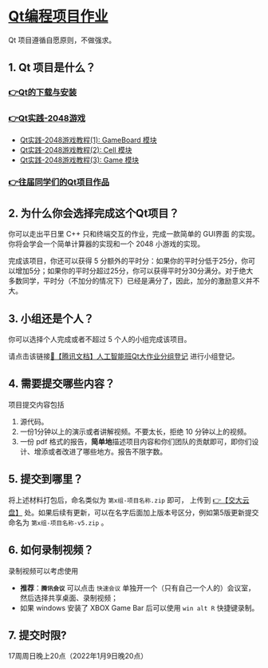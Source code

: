 # [Qt编程项目作业](https://gitee.com/OneForward/TACpp/blob/gitee/labs/README.md)

Qt 项目遵循自愿原则，不做强求。

## 1. Qt 项目是什么？

### [👉Qt的下载与安装](https://gitee.com/OneForward/TACpp/blob/gitee/tutorials/qt-install.md)

###  [👉Qt实践-2048游戏](https://gitee.com/OneForward/TACpp/blob/gitee/tutorials/qt-2048-v1.md)

* [Qt实践-2048游戏教程(1): GameBoard 模块](https://gitee.com/OneForward/TACpp/blob/gitee/tutorials/qt-2048-v1.md)
* [Qt实践-2048游戏教程(2): Cell 模块](https://gitee.com/OneForward/TACpp/blob/gitee/tutorials/qt-2048-v2.md)
* [Qt实践-2048游戏教程(3): Game 模块](https://gitee.com/OneForward/TACpp/blob/gitee/tutorials/qt-2048-v3.md)

### [👉往届同学们的Qt项目作品](https://gitee.com/OneForward/QtGallery)

## 2. 为什么你会选择完成这个Qt项目？

你可以走出平日里 C++ 只和终端交互的作业，完成一款简单的 GUI界面 的实现。你将会学会一个简单计算器的实现和一个 2048 小游戏的实现。

完成该项目，你还可以获得 5 分额外的平时分：如果你的平时分低于25分，你可以增加5分；如果你的平时分超过25分，你可以获得平时分30分满分。对于绝大多数同学，平时分（不加分的情况下）已经是满分了，因此，加分的激励意义并不大。

## 3. 小组还是个人？

你可以选择个人完成或者不超过 5 个人的小组完成该项目。

请点击该链接[📃【腾讯文档】人工智能班Qt大作业分组登记](
https://docs.qq.com/sheet/DWk5qZVhPRGZDaUZQ) 进行小组登记。

## 4. 需要提交哪些内容？

项目提交内容包括

1. 源代码。
2. 一份1分钟以上的演示或者讲解视频。不要太长，拒绝 10 分钟以上的视频。
3. 一份 pdf 格式的报告，**简单地**描述项目内容和你们团队的贡献即可，即你们设计、增添或者改进了哪些地方。报告不限字数。

## 5. 提交到哪里？

将上述材料打包后，命名类似为 `第x组-项目名称.zip` 即可， 上传到 [👉【交大云盘】](https://jbox.sjtu.edu.cn/l/oF27WR) 处。如果后续有更新，可以在名字后面加上版本号区分，例如第5版更新提交命名为 `第x组-项目名称-v5.zip` 。



## 6. 如何录制视频？

录制视频可以考虑使用

- **推荐**：**`腾讯会议`** 可以点击 `快速会议` 单独开一个（只有自己一个人的）会议室，然后选择共享桌面、录制视频；
- 如果 windows 安装了 XBOX Game Bar 后可以使用 `win alt R` 快捷键录制。


## 7. 提交时限? 

17周周日晚上20点（2022年1月9日晚20点）

